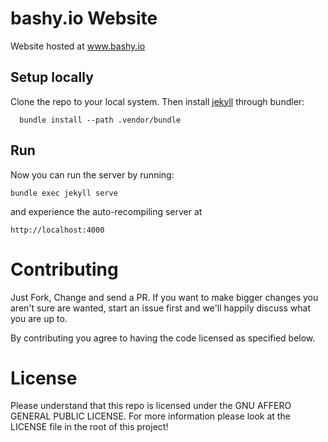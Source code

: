 # bashy.io Website
Website hosted at www.bashy.io

## Setup locally

Clone the repo to your local system. Then install [jekyll](http://jekyllrb.com) through bundler:

```
  bundle install --path .vendor/bundle
```

## Run

Now you can run the server by running:

```
bundle exec jekyll serve
```

and experience the auto-recompiling server at

`http://localhost:4000`

# Contributing

Just Fork, Change and send a PR. If you want to make bigger changes you aren't sure are wanted, start an issue first and we'll happily discuss what you are up to.

By contributing you agree to having the code licensed as specified below.

# License

Please understand that this repo is licensed under the GNU AFFERO GENERAL PUBLIC LICENSE. For more information please look at the LICENSE file in the root of this project!
